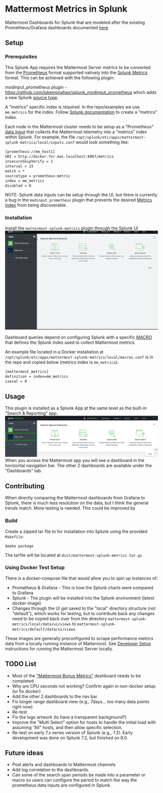 
# Mattermost Metrics in Splunk

Mattermost Dashboards for Splunk that are modeled after the existing Prometheus/Grafana dashboards documented [here](https://docs.mattermost.com/deployment/metrics.html)

## Setup
### Prerequisites
This Splunk App requires the Mattermost Server metrics to be converted from the [Prometheus](https://prometheus.io/docs/concepts/data_model/) format supported natively into the [Splunk Metrics](https://docs.splunk.com/Documentation/Splunk/8.0.3/Metrics/Overview) format.  This can be achieved with the following plugin:

modinput_prometheus plugin - https://github.com/lukemonahan/splunk_modinput_prometheus which adds a new Splunk [source type](https://docs.splunk.com/Documentation/Splunk/8.0.3/Data/Createsourcetypes).

A "metrics" specific index is required.  In the repo/examples we use `mm_metrics` for the index.  Follow [Splunk documentation](https://docs.splunk.com/Documentation/Splunk/8.0.3/Indexer/Setupmultipleindexes#Create_metrics_indexes) to create a "metrics" index.

Each node in the Mattermost cluster needs to be setup as a "Prometheus" [data input](https://docs.splunk.com/Documentation/Splunk/8.0.3/Data/Configureyourinputs) that collects the Mattermost telemetry into a "metrics" index within Splunk.  For example, the file `/opt/splunk/etc/apps/mattermost-splunk-metrics/local/inputs.conf` would look something like:

```
[prometheus://mm_host1]
URI = http://docker.for.mac.localhost:8067/metrics
insecureSkipVerify = 1
interval = 15
match = *
sourcetype = prometheus:metric
index = mm_metrics
disabled = 0
```

NOTE:  Splunk data inputs can be setup through the UI, but there is currently a bug in the `modinput_prometheus` plugin that prevents the desired [Metrics Index](https://docs.splunk.com/Documentation/Splunk/8.0.3/Metrics/GetStarted#Metrics_indexes) from being discoverable.


### Installation
Install the `mattermost-splunk-metrics` plugin through the Splunk UI
![installation](assets/plugin-installation.gif)

Dashboard queries depend on configuring Splunk with a specific [MACRO](https://docs.splunk.com/Documentation/Splunk/8.0.3/Knowledge/Definesearchmacros) that defines the Splunk index used to collect Mattermost metrics.

An example file located in a Docker installation at `/opt/splunk/etc/apps/mattermost-splunk-metrics/local/macros.conf` is in the repo and copied below (metrics index is `mm_metrics`):
```
[mattermost_metrics]
definition = index=mm_metrics
iseval = 0
```

## Usage

This plugin is installed as a Splunk App at the same level as the built-in "Search & Reporting" app.  
![app](assets/mm_app.png)
When you access the Mattermost app you will see a dashboard in the horizontal navigation bar.  The other 2 dashboards are available under the "Dashboards" tab.


## Contributing

When directly comparing the Mattermost dashboards from Grafana to Splunk, there is much less resolution on the data, but I *think* the general trends match.  More testing is needed.
 This could be improved by

### Build
Create a zipped tar file to for installation into Splunk using the provided `Makefile`:
```
$make package
```
The tarfile will be located at `dist/mattermost-splunk-metrics.tar.gz`

### Using Docker Test Setup
There is a docker-compose file that would allow you to spin up instances of:
 * Prometheus & Grafana - This is how the Splunk charts were compared to Grafana
 * Splunk - The plugin will be installed into the Splunk environment (latest docker image)
 * Changes through the UI get saved to the "local" directory structure (not "default"), which works for testing, but to contribute back any changes need to be copied back over from the directory `mattermost-splunk-metrics/local/data/ui/views` to `mattermost-splunk-metrics/default/data/ui/views`.

 These images are generally preconfigured to scrape performance metrics data from a locally running instance of Mattermost.  See [Developer Setup](https://developers.mattermost.com/contribute/getting-started/) instructions for running the Mattermost Server locally.

## TODO List
 * Most of the ["Mattermost Bonus Metrics"](https://docs.mattermost.com/deployment/metrics.html#getting-started) dashboard needs to be completed
 * Why are CPU seconds not working?  Confirm again in non-docker setup (or fix docker)
 * Add the other 2 dashboards to the nav bar
 * Fix longer range dashboard view (e.g., 7days... too many data points right now)
 * Re-test 
 * Fix the logo artwork (to have a transparent background?)
 * Improve the "Multi Select" option for hosts to handle the initial load with assuming "All" hosts, and then allow specific selection.
 * Re-test on early 7.x series version of Splunk (e.g., 7.2).  Early development was done on Splunk 7.2, but finished on 8.0.


## Future ideas
 * Post alerts and dashboards to Mattermost channels
 * Add log correlation to the dashboards.
 * Can some of the search span periods be made into a parameter or macro so users can configure the period to match the way the prometheus data inputs are configured in Splunk.
